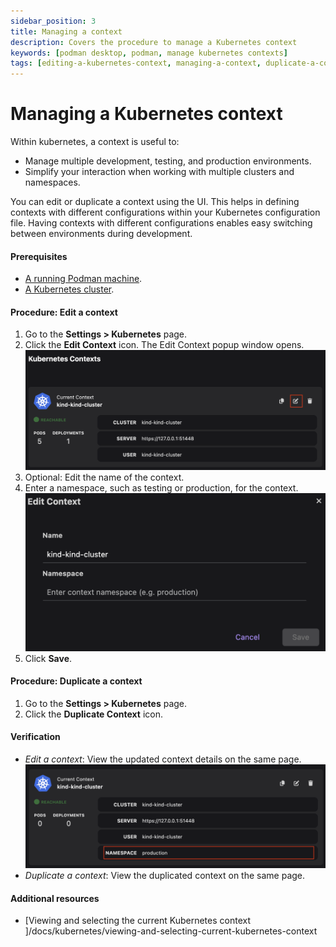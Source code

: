 ```yaml
---
sidebar_position: 3
title: Managing a context
description: Covers the procedure to manage a Kubernetes context
keywords: [podman desktop, podman, manage kubernetes contexts]
tags: [editing-a-kubernetes-context, managing-a-context, duplicate-a-context]
---
```


# Managing a Kubernetes context

Within kubernetes, a context is useful to:

- Manage multiple development, testing, and production environments.
- Simplify your interaction when working with multiple clusters and namespaces.

You can edit or duplicate a context using the UI. This helps in defining contexts with different configurations within your Kubernetes configuration file. Having contexts with different configurations enables easy switching between environments during development.

#### Prerequisites

- [A running Podman machine](/docs/podman/creating-a-podman-machine).
- [A Kubernetes cluster](/docs/kubernetes/creating-a-kube-cluster).

#### Procedure: Edit a context

1. Go to the **Settings > Kubernetes** page.
1. Click the **Edit Context** icon. The Edit Context popup window opens.
   ![edit context icon](img/edit-context-icon.png)
1. Optional: Edit the name of the context.
1. Enter a namespace, such as testing or production, for the context.
   ![edit context window](img/edit-context-window.png)
1. Click **Save**.

#### Procedure: Duplicate a context

1. Go to the **Settings > Kubernetes** page.
1. Click the **Duplicate Context** icon.

#### Verification

- _Edit a context_: View the updated context details on the same page.
  ![updated context details](img/context-details.png)
- _Duplicate a context_: View the duplicated context on the same page.

#### Additional resources

- [Viewing and selecting the current Kubernetes context
  ]/docs/kubernetes/viewing-and-selecting-current-kubernetes-context

